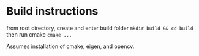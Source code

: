 # Build instructions
from root directory, create and enter build folder 
```mkdir build && cd build```
then run cmake
```cmake ...```

Assumes installation of cmake, eigen, and opencv.
